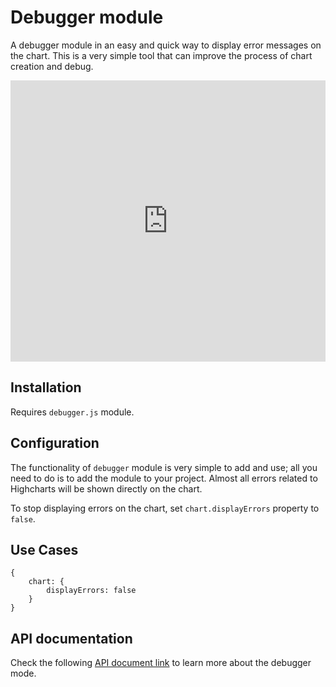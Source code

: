 Debugger module
===

A debugger module in an easy and quick way to display error messages on the chart. This is a very simple tool that can improve the process of chart creation and debug.

<iframe style="width: 100%; height: 450px; border: none;" src=https://www.highcharts.com/samples/embed/highcharts/chart/display-errors></iframe>

Installation
------------

Requires `debugger.js` module.

Configuration
-------------

The functionality of `debugger` module is very simple to add and use; all you need to do is to add the module to your project. Almost all errors related to Highcharts will be shown directly on the chart.

To stop displaying errors on the chart, set `chart.displayErrors` property to `false`.

Use Cases
---------

    
    {
        chart: {
            displayErrors: false
        }
    }

API documentation
-----------------

Check the following [API document link](https://api.highcharts.com/highcharts/chart.displayErrors) to learn more about the debugger mode.
